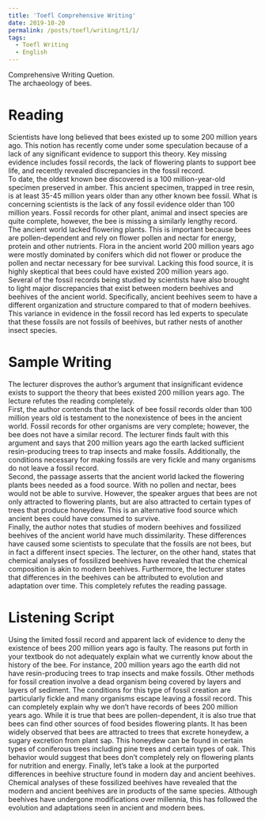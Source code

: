 ```yaml
---
title: 'Toefl Comprehensive Writing'
date: 2019-10-20
permalink: /posts/toefl/writing/t1/1/
tags:
  - Toefl Writing
  - English
---
```


Comprehensive Writing Quetion.<br>
The archaeology of bees.

Reading
======
Scientists have long believed that bees existed up to some 200 million years ago. This notion has recently come under some speculation because of a lack of any significant evidence to support this theory. Key missing evidence includes fossil records, the lack of flowering plants to support bee life, and recently revealed discrepancies in the fossil record. <br>
To date, the oldest known bee discovered is a 100 million-year-old specimen preserved in amber. This ancient specimen, trapped in tree resin, is at least 35-45 million years older than any other known bee fossil. What is concerning scientists is the lack of any fossil evidence older than 100 million years. Fossil records for other plant, animal and insect species are quite complete, however, the bee is missing a similarly lengthy record. <br>
The ancient world lacked flowering plants. This is important because bees are pollen-dependent and rely on flower pollen and nectar for energy, protein and other nutrients. Flora in the ancient world 200 million years ago were mostly dominated by conifers which did not flower or produce the pollen and nectar necessary for bee survival. Lacking this food source, it is highly skeptical that bees could have existed 200 million years ago. <br>
Several of the fossil records being studied by scientists have also brought to light major discrepancies that exist between modern beehives and beehives of the ancient world. Specifically, ancient beehives seem to have a different organization and structure compared to that of modern beehives. This variance in evidence in the fossil record has led experts to speculate that these fossils are not fossils of beehives, but rather nests of another insect species. <br>

Sample Writing
======
The lecturer disproves the author’s argument that insignificant evidence exists to support the theory that bees existed 200 million years ago. The lecture refutes the reading completely. <br>
First, the author contends that the lack of bee fossil records older than 100 million years old is testament to the nonexistence of bees in the ancient world. Fossil records for other organisms are very complete; however, the bee does not have a similar record. The lecturer finds fault with this argument and says that 200 million years ago the earth lacked sufficient resin-producing trees to trap insects and make fossils. Additionally, the conditions necessary for making fossils are very fickle and many organisms do not leave a fossil record. <br>
Second, the passage asserts that the ancient world lacked the flowering plants bees needed as a food source. With no pollen and nectar, bees would not be able to survive. However, the speaker argues that bees are not only attracted to flowering plants, but are also attracted to certain types of trees that produce honeydew. This is an alternative food source which ancient bees could have consumed to survive. <br>
Finally, the author notes that studies of modern beehives and fossilized beehives of the ancient world have much dissimilarity. These differences have caused some scientists to speculate that the fossils are not bees, but in fact a different insect species. The lecturer, on the other hand, states that chemical analyses of fossilized beehives have revealed that the chemical composition is akin to modern beehives. Furthermore, the lecturer states that differences in the beehives can be attributed to evolution and adaptation over time. This completely refutes the reading passage. <br>

Listening Script
======
Using the limited fossil record and apparent lack of evidence to deny the existence of bees 200 million years ago is faulty. The reasons put forth in your textbook do not adequately explain what we currently know about the history of the bee. For instance, 200 million years ago the earth did not have resin-producing trees to trap insects and make fossils. Other methods for fossil creation involve a dead organism being covered by layers and layers of sediment. The conditions for this type of fossil creation are particularly fickle and many organisms escape leaving a fossil record. This can completely explain why we don’t have records of bees 200 million years ago. While it is true that bees are pollen-dependent, it is also true that bees can find other sources of food besides flowering plants. It has been widely observed that bees are attracted to trees that excrete honeydew, a sugary excretion from plant sap. This honeydew can be found in certain types of coniferous trees including pine trees and certain types of oak. This behavior would suggest that bees don’t completely rely on flowering plants for nutrition and energy. Finally, let’s take a look at the purported differences in beehive structure found in modern day and ancient beehives. Chemical analyses of these fossilized beehives have revealed that the modern and ancient beehives are in products of the same species. Although beehives have undergone modifications over millennia, this has followed the evolution and adaptations seen in ancient and modern bees. 